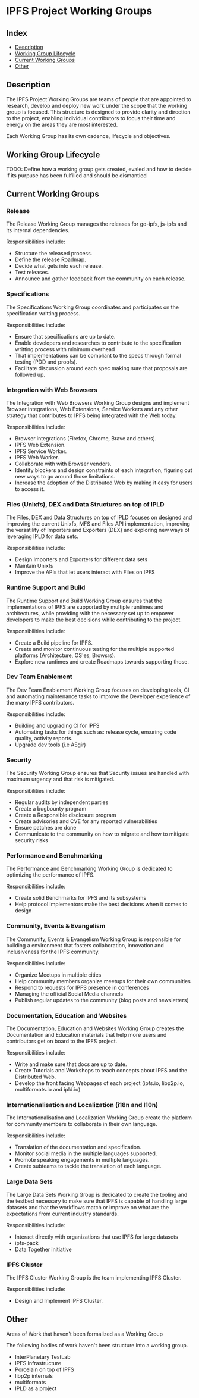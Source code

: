 # IPFS Project Working Groups

## Index

- [Description](#description)
- [Working Group Lifecycle](#working-group-lifecycle)
- [Current Working Groups](#current-working-groups)
- [Other](#other)

## Description

The IPFS Project Working Groups are teams of people that are appointed to research, develop and deploy new work under the scope that the working group is focused. This structure is designed to provide clarity and direction to the project, enabling individual contributors to focus their time and energy on the areas they are most interested.

Each Working Group has its own cadence, lifecycle and objectives.

## Working Group Lifecycle

TODO: Define how a working group gets created, evaled and how to decide if its purpuse has been fulfilled and should be dismantled

## Current Working Groups

### Release

The Release Working Group manages the releases for go-ipfs, js-ipfs and its internal dependencies.

Responsibilities include:

- Structure the released process.
- Define the release Roadmap.
- Decide what gets into each release.
- Test releases.
- Announce and gather feedback from the community on each release.

### Specifications

The Specifications Working Group coordinates and participates on the specification writting process.

Responsibilities include:

- Ensure that specifications are up to date.
- Enable developers and researches to contribute to the specification writting process with minimum overhead
- That implementations can be compliant to the specs through formal testing (PDD and proofs).
- Facilitate discussion around each spec making sure that proposals are followed up.

### Integration with Web Browsers

The Integration with Web Browsers Working Group designs and implement Browser integrations, Web Extensions, Service Workers and any other strategy that contributes to IPFS being integrated with the Web today.

Responsibilities include:

- Browser integrations (Firefox, Chrome, Brave and others).
- IPFS Web Extension.
- IPFS Service Worker.
- IPFS Web Worker.
- Collaborate with with Browser vendors.
- Identify blockers and design constraints of each integration, figuring out new ways to go around those limitations.
- Increase the adoption of the Distributed Web by making it easy for users to access it.

### Files (Unixfs), DEX and Data Structures on top of IPLD

The Files, DEX and Data Structures on top of IPLD focuses on designed and improving the current Unixfs, MFS and Files API implementation, improving the versatility of Importers and Exporters (DEX) and exploring new ways of leveraging IPLD for data sets.

Responsibilities include:

- Design Importers and Exporters for different data sets
- Maintain Unixfs
- Improve the APIs that let users interact with Files on IPFS

### Runtime Support and Build

The Runtime Support and Build Working Group ensures that the implementations of IPFS are supported by multiple runtimes and architectures, while providing with the necessary set up to empower developers to make the best decisions while contributing to the project.

Responsibilities include:

- Create a Build pipeline for IPFS.
- Create and monitor continuous testing for the multiple supported platforms (Architecture, OS'es, Browsrs).
- Explore new runtimes and create Roadmaps towards supporting those.

### Dev Team Enablement

The Dev Team Enablement Working Group focuses on developing tools, CI and automating maintenance tasks to improve the Developer experience of the many IPFS contributors.

Responsibilities include:

- Building and upgrading CI for IPFS
- Automating tasks for things such as: release cycle, ensuring code quality, activity reports.
- Upgrade dev tools (i.e AEgir)

### Security

The Security Working Group ensures that Security issues are handled with maximum urgency and that risk is mitigated.

Responsibilities include:

- Regular audits by independent parties
- Create a bugbounty program
- Create a Responsible disclosure program
- Create advisories and CVE for any reported vulnerabilities
- Ensure patches are done
- Communicate to the community on how to migrate and how to mitigate security risks

### Performance and Benchmarking

The Performance and Benchmarking Working Group is dedicated to optimizing the performance of IPFS.

Responsibilities include:

- Create solid Benchmarks for IPFS and its subsystems
- Help protocol implementors make the best decisions when it comes to design

### Community, Events & Evangelism

The Community, Events & Evangelism Working Group is responsible for building a environment that fosters collaboration, innovation and inclusiveness for the IPFS community.

Responsibilities include:

- Organize Meetups in multiple cities
- Help community members organize meetups for their own communities
- Respond to requests for IPFS presence in conferences
- Managing the official Social Media channels
- Publish regular updates to the community (blog posts and newsletters)

### Documentation, Education and Websites

The Documentation, Education and Websites Working Group creates the Documentation and Education materials that help more users and contributors get on board to the IPFS project.

Responsibilities include:

- Write and make sure that docs are up to date.
- Create Tutorials and Workshops to teach concepts about IPFS and the Distributed Web.
- Develop the front facing Webpages of each project (ipfs.io, libp2p.io, multiformats.io and ipld.io)

### Internationalisation and Localization (i18n and l10n)

The Internationalisation and Localization Working Group create the platform for community members to collaborate in their own language.

Responsibilities include:

- Translation of the documentation and specification.
- Monitor social media in the multiple languages supported.
- Promote speaking engagements in multiple languages.
- Create subteams to tackle the translation of each language.

### Large Data Sets

The Large Data Sets Working Group is dedicated to create the tooling and the testbed necessary to make sure that IPFS is capable of handling large datasets and that the workflows match or improve on what are the expectations from current industry standards.

Responsibilities include:

- Interact directly with organizations that use IPFS for large datasets
- ipfs-pack
- Data Together initiative

### IPFS Cluster

The IPFS Cluster Working Group is the team implementing IPFS Cluster.

Responsibilities include:

- Design and Implement IPFS Cluster.

## Other

Areas of Work that haven't been formalized as a Working Group

The following bodies of work haven't been structure into a working group.

- InterPlanetary TestLab
- IPFS Infrastructure
- Porcelain on top of IPFS
- libp2p internals
- multiformats
- IPLD as a project
